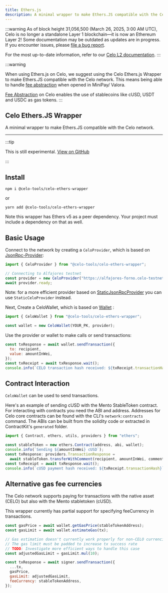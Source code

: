 ```yaml
---
title: Ethers.js
description: A minimal wrapper to make Ethers.JS compatible with the Celo network.
---
```


:::warning
As of block height 31,056,500 (March 26, 2025, 3:00 AM UTC), Celo is no longer a standalone Layer 1 blockchain—it is now an Ethereum Layer 2!
Some documentation may be outdated as updates are in progress. If you encounter issues, please [file a bug report](https://github.com/celo-org/docs/issues/new/choose).

For the most up-to-date information, refer to our [Celo L2 documentation](https://docs.celo.org/cel2).
:::

:::warning

When using Ethers.js on Celo, we suggest using the Celo Ethers.js Wrapper to make Ethers.JS compatible with the Celo network. This means being able to handle [fee abstraction](../fee-abstraction.md) when opened in MiniPay/ Valora. 

[Fee Abstraction](../fee-abstraction.md) on Celo enables the use of stablecoins like cUSD, USDT and USDC as gas tokens. 
:::

## Celo Ethers.JS Wrapper

A minimal wrapper to make Ethers.JS compatible with the Celo network.

---

:::tip

This is still experimental. [View on GitHub](https://github.com/jmrossy/celo-ethers-wrapper)

:::

## Install

`npm i @celo-tools/celo-ethers-wrapper`

or

`yarn add @celo-tools/celo-ethers-wrapper`

Note this wrapper has Ethers v5 as a peer dependency. Your project must include a dependency on that as well.

## Basic Usage

Connect to the network by creating a `CeloProvider`, which is based on [JsonRpc-Provider](https://docs.ethers.io/v5/api/providers/jsonrpc-provider/):

```js
import { CeloProvider } from "@celo-tools/celo-ethers-wrapper";

// Connecting to Alfajores testnet
const provider = new CeloProvider("https://alfajores-forno.celo-testnet.org");
await provider.ready;
```

Note: for a more efficient provider based on [StaticJsonRpcProvider](https://docs.ethers.io/v5/api/providers/jsonrpc-provider/#StaticJsonRpcProvider) you can use `StaticCeloProvider` instead.

Next, Create a CeloWallet, which is based on [Wallet](https://docs.ethers.io/v5/api/signer/#Wallet) :

```js
import { CeloWallet } from "@celo-tools/celo-ethers-wrapper";

const wallet = new CeloWallet(YOUR_PK, provider);
```

Use the provider or wallet to make calls or send transactions:

```js
const txResponse = await wallet.sendTransaction({
  to: recipient,
  value: amountInWei,
});
const txReceipt = await txResponse.wait();
console.info(`CELO transaction hash received: ${txReceipt.transactionHash}`);
```

## Contract Interaction

`CeloWallet` can be used to send transactions.

Here's an example of sending cUSD with the Mento StableToken contract. For interacting with contracts you need the ABI and address. Addresses for Celo core contracts can be found with the CLI's `network:contracts` command. The ABIs can be built from the solidity code or extracted in ContractKit's `generated` folder.

```js
import { Contract, ethers, utils, providers } from "ethers";

const stableToken = new ethers.Contract(address, abi, wallet);
console.info(`Sending ${amountInWei} cUSD`);
const txResponse: providers.TransactionResponse =
  await stableToken.transferWithComment(recipient, amountInWei, comment);
const txReceipt = await txResponse.wait();
console.info(`cUSD payment hash received: ${txReceipt.transactionHash}`);
```

## Alternative gas fee currencies

The Celo network supports paying for transactions with the native asset (CELO) but also with the Mento stabletoken (cUSD).

This wrapper currently has partial support for specifying feeCurrency in transactions.

```js
const gasPrice = await wallet.getGasPrice(stableTokenAddress);
const gasLimit = await wallet.estimateGas(tx);

// Gas estimation doesn't currently work properly for non-CELO currencies
// The gas limit must be padded to increase tx success rate
// TODO: Investigate more efficient ways to handle this case
const adjustedGasLimit = gasLimit.mul(10);

const txResponse = await signer.sendTransaction({
  ...tx,
  gasPrice,
  gasLimit: adjustedGasLimit,
  feeCurrency: stableTokenAddress,
});
```
